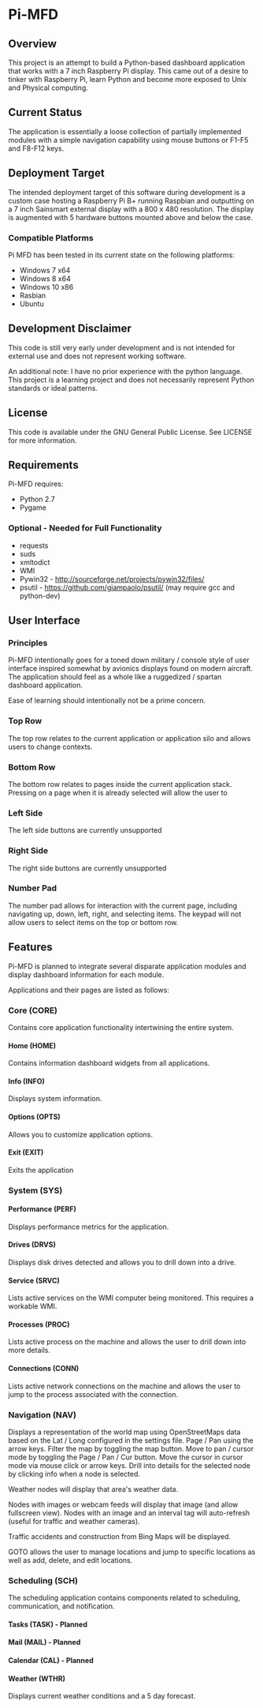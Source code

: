 # Pi-MFD

## Overview
This project is an attempt to build a Python-based dashboard application that works with a 7 inch Raspberry Pi display. 
This came out of a desire to tinker with Raspberry Pi, learn Python and become more exposed to Unix and Physical computing.

## Current Status
The application is essentially a loose collection of partially implemented modules with a simple navigation capability 
using mouse buttons or F1-F5 and F8-F12 keys.

## Deployment Target
The intended deployment target of this software during development is a custom case hosting a Raspberry Pi B+ running
Raspbian and outputting on a 7 inch Sainsmart external display with a 800 x 480 resolution. The display is augmented
with 5 hardware buttons mounted above and below the case.

### Compatible Platforms
Pi MFD has been tested in its current state on the following platforms: 

* Windows 7 x64
* Windows 8 x64
* Windows 10 x86 
* Rasbian
* Ubuntu

## Development Disclaimer
This code is still very early under development and is not intended for external use and does not represent working
software.

An additional note: I have no prior experience with the python language. This project is a learning project and does
not necessarily represent Python standards or ideal patterns.

## License
This code is available under the GNU General Public License. See LICENSE for more information. 

## Requirements
Pi-MFD requires:

* Python 2.7
* Pygame

### Optional - Needed for Full Functionality
* requests
* suds
* xmltodict
* WMI
* Pywin32 - http://sourceforge.net/projects/pywin32/files/
* psutil - https://github.com/giampaolo/psutil/ (may require gcc and python-dev)

## User Interface

### Principles
Pi-MFD intentionally goes for a toned down military / console style of user interface inspired somewhat by avionics
displays found on modern aircraft. The application should feel as a whole like a ruggedized / spartan dashboard application.

Ease of learning should intentionally not be a prime concern.

### Top Row
The top row relates to the current application or application silo and allows users to change contexts.

### Bottom Row
The bottom row relates to pages inside the current application stack.
Pressing on a page when it is already selected will allow the user to 

### Left Side
The left side buttons are currently unsupported

### Right Side
The right side buttons are currently unsupported

### Number Pad
The number pad allows for interaction with the current page, including navigating up, down, left, right, and selecting items.
The keypad will not allow users to select items on the top or bottom row.
    
## Features
Pi-MFD is planned to integrate several disparate application modules and display dashboard information for each module.

Applications and their pages are listed as follows:

### Core (CORE)
Contains core application functionality intertwining the entire system.

#### Home (HOME)
Contains information dashboard widgets from all applications.

#### Info (INFO)
Displays system information.

#### Options (OPTS)
Allows you to customize application options.

#### Exit (EXIT)
Exits the application

### System (SYS)

#### Performance (PERF)
Displays performance metrics for the application.

#### Drives (DRVS)
Displays disk drives detected and allows you to drill down into a drive.

#### Service (SRVC)
Lists active services on the WMI computer being monitored. This requires a workable WMI. 

#### Processes (PROC)
Lists active process on the machine and allows the user to drill down into more details.

#### Connections (CONN)
Lists active network connections on the machine and allows the user to jump to the process associated with the connection.

### Navigation (NAV)
Displays a representation of the world map using OpenStreetMaps data based on the Lat / Long configured in the settings
file. Page / Pan using the arrow keys. Filter the map by toggling the map button. Move to pan / cursor mode by toggling
the Page / Pan / Cur button. Move the cursor in cursor mode via mouse click or arrow keys. Drill into details for the
selected node by clicking info when a node is selected.

Weather nodes will display that area's weather data.

Nodes with images or webcam feeds will display that image (and allow fullscreen view). Nodes with an image and an
interval tag will auto-refresh (useful for traffic and weather cameras).

Traffic accidents and construction from Bing Maps will be displayed.

GOTO allows the user to manage locations and jump to specific locations as well as add, delete, and edit locations.

### Scheduling (SCH)
The scheduling application contains components related to scheduling, communication, and notification.

#### Tasks (TASK) - Planned
#### Mail (MAIL) - Planned
#### Calendar (CAL) - Planned
#### Weather (WTHR)
Displays current weather conditions and a 5 day forecast.
